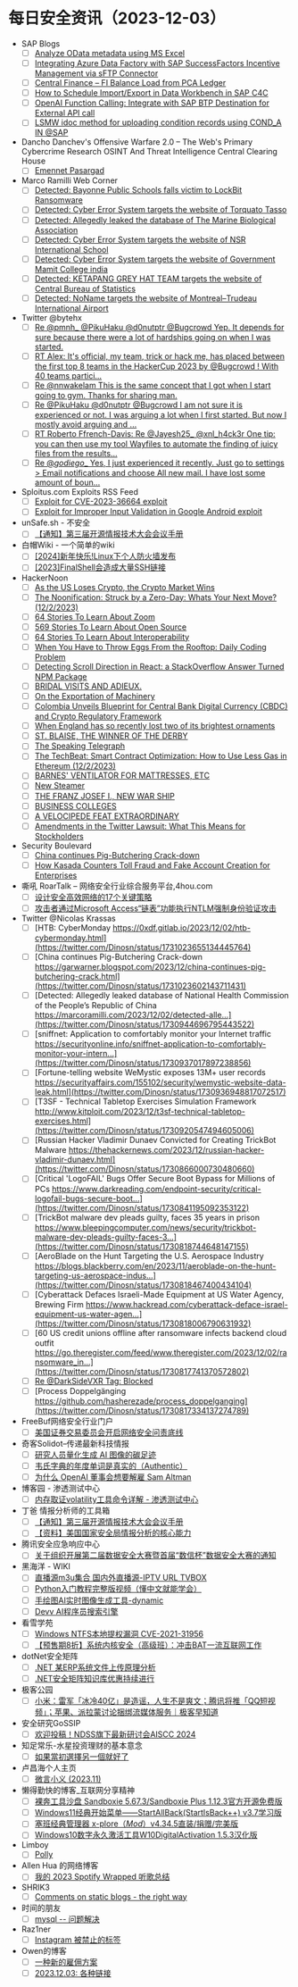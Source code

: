 # 每日安全资讯（2023-12-03）

- SAP Blogs
  - [ ] [Analyze OData metadata using MS Excel](https://blogs.sap.com/2023/12/02/analyze-odata-metadata-using-ms-excel/)
  - [ ] [Integrating Azure Data Factory with SAP SuccessFactors Incentive Management via sFTP Connector](https://blogs.sap.com/2023/12/02/integrating-azure-data-factory-with-sap-successfactors-incentive-management-via-sftp-connector/)
  - [ ] [Central Finance – FI Balance Load from PCA Ledger](https://blogs.sap.com/2023/12/02/central-finance-fi-balance-load-from-pca-ledger/)
  - [ ] [How to Schedule Import/Export in Data Workbench in SAP C4C](https://blogs.sap.com/2023/12/02/how-to-schedule-import-export-in-data-workbench-in-sap-c4c/)
  - [ ] [OpenAI Function Calling: Integrate with SAP BTP Destination for External API call](https://blogs.sap.com/2023/12/02/openai-function-calling-integrate-with-sap-btp-destination-for-external-api-call/)
  - [ ] [LSMW idoc method for uploading condition records using COND_A IN @SAP](https://blogs.sap.com/2023/12/02/lsmw-idoc-method-for-uploading-condition-records-using-cond_a-in-sap/)
- Dancho Danchev's Offensive Warfare 2.0 – The Web's Primary Cybercrime Research OSINT And Threat Intelligence Central Clearing House
  - [ ] [Emennet Pasargad](https://feedpress.me/link/23736/16479904/emennet-pasargad)
- Marco Ramilli Web Corner
  - [ ] [Detected: Bayonne Public Schools falls victim to LockBit Ransomware](https://marcoramilli.com/2023/12/02/detected-bayonne-public-schools-falls-victim-to-lockbit-ransomware/)
  - [ ] [Detected: Cyber Error System targets the website of Torquato Tasso](https://marcoramilli.com/2023/12/02/detected-cyber-error-system-targets-the-website-of-torquato-tasso/)
  - [ ] [Detected: Allegedly leaked the database of The Marine Biological Association](https://marcoramilli.com/2023/12/02/detected-allegedly-leaked-the-database-of-the-marine-biological-association/)
  - [ ] [Detected: Cyber Error System targets the website of NSR International School](https://marcoramilli.com/2023/12/02/detected-cyber-error-system-targets-the-website-of-nsr-international-school/)
  - [ ] [Detected: Cyber Error System targets the website of Government Mamit College india](https://marcoramilli.com/2023/12/02/detected-cyber-error-system-targets-the-website-of-government-mamit-college-india/)
  - [ ] [Detected: KETAPANG GREY HAT TEAM targets the website of Central Bureau of Statistics](https://marcoramilli.com/2023/12/02/detected-ketapang-grey-hat-team-targets-the-website-of-central-bureau-of-statistics/)
  - [ ] [Detected: NoName targets the website of Montreal–Trudeau International Airport](https://marcoramilli.com/2023/12/02/detected-noname-targets-the-website-of-montreal-trudeau-international-airport/)
- Twitter @bytehx
  - [ ] [Re @pmnh_ @PikuHaku @d0nutptr @Bugcrowd Yep. It depends for sure because there were a lot of hardships going on when I was started.](https://twitter.com/bytehx343/status/1730702383792132355)
  - [ ] [RT Alex: It's official, my team, trick or hack me, has placed between the first top 8 teams in the HackerCup 2023 by @Bugcrowd ! With 40 teams partici...](https://twitter.com/alex_vec/status/1730982117725577242)
  - [ ] [Re @nnwakelam This is the same concept that I got when I start going to gym. Thanks for sharing man.](https://twitter.com/bytehx343/status/1730916389936824439)
  - [ ] [Re @PikuHaku @d0nutptr @Bugcrowd I am not sure it is experienced or not. I was arguing a lot when I first started. But now I mostly avoid arguing and ...](https://twitter.com/bytehx343/status/1730702383792132355)
  - [ ] [RT Roberto Ffrench-Davis: Re @Jayesh25_ @xnl_h4ck3r One tip: you can then use my tool Wayfiles to automate the finding of juicy files from the results...](https://twitter.com/LihaftSec/status/1730867989518389290)
  - [ ] [Re @_godiego__ Yes, I just experienced it recently. Just go to settings > Email notifications and choose All new mail. I have lost some amount of boun...](https://twitter.com/bytehx343/status/1730748530845692149)
- Sploitus.com Exploits RSS Feed
  - [ ] [Exploit for CVE-2023-36664 exploit](https://sploitus.com/exploit?id=E44D0478-8706-53E0-927F-0996E258EEE6&utm_source=rss&utm_medium=rss)
  - [ ] [Exploit for Improper Input Validation in Google Android exploit](https://sploitus.com/exploit?id=CB6DA7EC-FD73-5271-B2D1-94DC830781BA&utm_source=rss&utm_medium=rss)
- unSafe.sh - 不安全
  - [ ] [【通知】第三届开源情报技术大会会议手册](https://buaq.net/go-202932.html)
- 白帽Wiki - 一个简单的wiki
  - [ ] [[2024]新年快乐!Linux下个人防火墙发布](https://key08.com/index.php/2023/12/03/1818.html)
  - [ ] [[2023]FinalShell会造成大量SSH链接](https://key08.com/index.php/2023/12/03/1817.html)
- HackerNoon
  - [ ] [As the US Loses Crypto, the Crypto Market Wins](https://hackernoon.com/as-the-us-loses-crypto-the-crypto-market-wins?source=rss)
  - [ ] [The Noonification: Struck by a Zero-Day: Whats Your Next Move? (12/2/2023)](https://hackernoon.com/12-2-2023-noonification?source=rss)
  - [ ] [64 Stories To Learn About Zoom](https://hackernoon.com/64-stories-to-learn-about-zoom?source=rss)
  - [ ] [569 Stories To Learn About Open Source](https://hackernoon.com/569-stories-to-learn-about-open-source?source=rss)
  - [ ] [64 Stories To Learn About Interoperability](https://hackernoon.com/64-stories-to-learn-about-interoperability?source=rss)
  - [ ] [When You Have to Throw Eggs From the Rooftop: Daily Coding Problem](https://hackernoon.com/when-you-have-to-throw-eggs-from-the-rooftop-daily-coding-problem?source=rss)
  - [ ] [Detecting Scroll Direction in React: a StackOverflow Answer Turned NPM Package](https://hackernoon.com/detecting-scroll-direction-in-react-a-stackoverflow-answer-turned-npm-package?source=rss)
  - [ ] [BRIDAL VISITS AND ADIEUX.](https://hackernoon.com/bridal-visits-and-adieux?source=rss)
  - [ ] [On the Exportation of Machinery](https://hackernoon.com/on-the-exportation-of-machinery?source=rss)
  - [ ] [Colombia Unveils Blueprint for Central Bank Digital Currency (CBDC) and Crypto Regulatory Framework](https://hackernoon.com/colombia-unveils-blueprint-for-central-bank-digital-currency-cbdc-and-crypto-regulatory-framework?source=rss)
  - [ ] [When England has so recently lost two of its brightest ornaments](https://hackernoon.com/when-england-has-so-recently-lost-two-of-its-brightest-ornaments?source=rss)
  - [ ] [ST. BLAISE, THE WINNER OF THE DERBY](https://hackernoon.com/st-blaise-the-winner-of-the-derby?source=rss)
  - [ ] [The Speaking Telegraph](https://hackernoon.com/the-speaking-telegraph?source=rss)
  - [ ] [The TechBeat: Smart Contract Optimization: How to Use Less Gas in Ethereum (12/2/2023)](https://hackernoon.com/12-2-2023-techbeat?source=rss)
  - [ ] [BARNES' VENTILATOR FOR MATTRESSES, ETC](https://hackernoon.com/barnes-ventilator-for-mattresses-etc?source=rss)
  - [ ] [New Steamer](https://hackernoon.com/new-steamer?source=rss)
  - [ ] [THE FRANZ JOSEF I., NEW WAR SHIP](https://hackernoon.com/the-franz-josef-i-new-war-ship?source=rss)
  - [ ] [BUSINESS COLLEGES](https://hackernoon.com/business-colleges?source=rss)
  - [ ] [A VELOCIPEDE FEAT EXTRAORDINARY](https://hackernoon.com/a-velocipede-feat-extraordinary?source=rss)
  - [ ] [Amendments in the Twitter Lawsuit: What This Means for Stockholders](https://hackernoon.com/amendments-in-the-twitter-lawsuit-what-this-means-for-stockholders?source=rss)
- Security Boulevard
  - [ ] [China continues Pig-Butchering Crack-down](https://securityboulevard.com/2023/12/china-continues-pig-butchering-crack-down/)
  - [ ] [How Kasada Counters Toll Fraud and Fake Account Creation for Enterprises](https://securityboulevard.com/2023/12/how-kasada-counters-toll-fraud-and-fake-account-creation-for-enterprises/)
- 嘶吼 RoarTalk – 网络安全行业综合服务平台,4hou.com
  - [ ] [设计安全高效网络的17个关键策略](https://www.4hou.com/posts/NKAK)
  - [ ] [攻击者通过Microsoft Access“链表”功能执行NTLM强制身份验证攻击](https://www.4hou.com/posts/V2q5)
- Twitter @Nicolas Krassas
  - [ ] [HTB: CyberMonday https://0xdf.gitlab.io/2023/12/02/htb-cybermonday.html](https://twitter.com/Dinosn/status/1731023655134445764)
  - [ ] [China continues Pig-Butchering Crack-down https://garwarner.blogspot.com/2023/12/china-continues-pig-butchering-crack.html](https://twitter.com/Dinosn/status/1731023602143711431)
  - [ ] [Detected: Allegedly leaked database of National Health Commission of the People’s Republic of China https://marcoramilli.com/2023/12/02/detected-alle...](https://twitter.com/Dinosn/status/1730944696795443522)
  - [ ] [sniffnet: Application to comfortably monitor your Internet traffic https://securityonline.info/sniffnet-application-to-comfortably-monitor-your-intern...](https://twitter.com/Dinosn/status/1730937017897238856)
  - [ ] [Fortune-telling website WeMystic exposes 13M+ user records https://securityaffairs.com/155102/security/wemystic-website-data-leak.html](https://twitter.com/Dinosn/status/1730936948817072517)
  - [ ] [T3SF - Technical Tabletop Exercises Simulation Framework http://www.kitploit.com/2023/12/t3sf-technical-tabletop-exercises.html](https://twitter.com/Dinosn/status/1730920547494605006)
  - [ ] [Russian Hacker Vladimir Dunaev Convicted for Creating TrickBot Malware https://thehackernews.com/2023/12/russian-hacker-vladimir-dunaev.html](https://twitter.com/Dinosn/status/1730866000730480660)
  - [ ] [Critical 'LogoFAIL' Bugs Offer Secure Boot Bypass for Millions of PCs https://www.darkreading.com/endpoint-security/critical-logofail-bugs-secure-boot...](https://twitter.com/Dinosn/status/1730841195092353122)
  - [ ] [TrickBot malware dev pleads guilty, faces 35 years in prison https://www.bleepingcomputer.com/news/security/trickbot-malware-dev-pleads-guilty-faces-3...](https://twitter.com/Dinosn/status/1730818744648147155)
  - [ ] [AeroBlade on the Hunt Targeting the U.S. Aerospace Industry https://blogs.blackberry.com/en/2023/11/aeroblade-on-the-hunt-targeting-us-aerospace-indus...](https://twitter.com/Dinosn/status/1730818467400434104)
  - [ ] [Cyberattack Defaces Israeli-Made Equipment at US Water Agency, Brewing Firm https://www.hackread.com/cyberattack-deface-israel-equipment-us-water-agen...](https://twitter.com/Dinosn/status/1730818006790631932)
  - [ ] [60 US credit unions offline after ransomware infects backend cloud outfit https://go.theregister.com/feed/www.theregister.com/2023/12/02/ransomware_in...](https://twitter.com/Dinosn/status/1730817741370572802)
  - [ ] [Re @DarkSideVXR Tag: Blocked](https://twitter.com/Dinosn/status/1730633505447530731)
  - [ ] [Process Doppelgänging https://github.com/hasherezade/process_doppelganging](https://twitter.com/Dinosn/status/1730817334137274789)
- FreeBuf网络安全行业门户
  - [ ] [美国证券交易委员会开启网络安全问责底线](https://www.freebuf.com/news/385501.html)
- 奇客Solidot–传递最新科技情报
  - [ ] [研究人员量化生成 AI 图像的碳足迹](https://www.solidot.org/story?sid=76783)
  - [ ] [韦氏字典的年度单词是真实的（Authentic）](https://www.solidot.org/story?sid=76782)
  - [ ] [为什么 OpenAI 董事会想要解雇 Sam Altman](https://www.solidot.org/story?sid=76781)
- 博客园 - 渗透测试中心
  - [ ] [内存取证volatility工具命令详解 - 渗透测试中心](https://www.cnblogs.com/backlion/p/17871701.html)
- 丁爸 情报分析师的工具箱
  - [ ] [【通知】第三届开源情报技术大会会议手册](https://mp.weixin.qq.com/s?__biz=MzI2MTE0NTE3Mw==&mid=2651140771&idx=1&sn=bddef95e04663995f093af93a14a6665&chksm=f1af4599c6d8cc8f1be2bc3205ecaabaab88d9ec468bfc9df8054abff8855fda83e0b4328f5e&scene=58&subscene=0#rd)
  - [ ] [【资料】美国国家安全局情报分析的核心能力](https://mp.weixin.qq.com/s?__biz=MzI2MTE0NTE3Mw==&mid=2651140771&idx=2&sn=6f6aabfccafa3b042e8309198cb454e4&chksm=f1af4599c6d8cc8ffd09967181653ab88475efd5fb9da9fc7866abc3c3759c4ef9131cfde414&scene=58&subscene=0#rd)
- 腾讯安全应急响应中心
  - [ ] [关于组织开展第二届数据安全大赛暨首届“数信杯”数据安全大赛的通知](https://mp.weixin.qq.com/s?__biz=MjM5NzE1NjA0MQ==&mid=2651206501&idx=1&sn=73b7968967290acbf4dfb9f5625cfd34&chksm=bd2cd6c38a5b5fd5cf0e850f830765ea4834afe44453490cbdd4a20430b0ecd4396bdcbd1f67&scene=58&subscene=0#rd)
- 黑海洋 - WIKI
  - [ ] [直播源m3u集合 国内外直播源-IPTV URL TVBOX](https://blog.upx8.com/3910)
  - [ ] [Python入门教程完整版视频（懂中文就能学会）](https://blog.upx8.com/3909)
  - [ ] [手绘图AI实时图像生成工具-dynamic](https://blog.upx8.com/3908)
  - [ ] [Devv AI程序员搜索引擎](https://blog.upx8.com/3907)
- 看雪学苑
  - [ ] [Windows NTFS本地提权漏洞 CVE-2021-31956](https://mp.weixin.qq.com/s?__biz=MjM5NTc2MDYxMw==&mid=2458530039&idx=1&sn=90a4c14b2f9377c5533544c9df0659dc&chksm=b18d007d86fa896b5ff2bd874b2d569d25a5f2f27cd1b354b0d61bc421947093320dd3ff2ab6&scene=58&subscene=0#rd)
  - [ ] [【预售期8折】系统内核安全（高级班）：冲击BAT一流互联网工作](https://mp.weixin.qq.com/s?__biz=MjM5NTc2MDYxMw==&mid=2458530039&idx=2&sn=a1f069444497ab669dad5cce49f0aab3&chksm=b18d007d86fa896b9c71f80b7399c4173581846b8dac870dc2af138e4bd921a217858b7ab453&scene=58&subscene=0#rd)
- dotNet安全矩阵
  - [ ] [.NET 某ERP系统文件上传原理分析](https://mp.weixin.qq.com/s?__biz=MzUyOTc3NTQ5MA==&mid=2247489577&idx=1&sn=52190c7c4ede7219394a113899ecfbc8&chksm=fa5ab6c4cd2d3fd223b1513e87cabe38bcba0c85ef60fb40c0833f59c94e8f9487fd5d413112&scene=58&subscene=0#rd)
  - [ ] [.NET安全矩阵知识库优惠持续进行](https://mp.weixin.qq.com/s?__biz=MzUyOTc3NTQ5MA==&mid=2247489577&idx=2&sn=c1fe8e686c058dd09c0b6f174d250953&chksm=fa5ab6c4cd2d3fd253c4a390b4f9b3d984cc76b187d72079528f4c8e3b19c77ac61e205e3ddd&scene=58&subscene=0#rd)
- 极客公园
  - [ ] [小米：雷军「冰冷40亿」是造谣，人生不是爽文；腾讯将推「QQ短视频」；苹果、派拉蒙讨论捆绑流媒体服务｜极客早知道](https://mp.weixin.qq.com/s?__biz=MTMwNDMwODQ0MQ==&mid=2653024012&idx=1&sn=4ba4790afa430d795597a1cfcb56602f&chksm=7e5492ba49231bac3d34db379f87ec7761eeea6abaa96203e38977a7acdd34a4df715984a470&scene=58&subscene=0#rd)
- 安全研究GoSSIP
  - [ ] [欢迎投稿！NDSS旗下最新研讨会AISCC 2024](https://mp.weixin.qq.com/s?__biz=Mzg5ODUxMzg0Ng==&mid=2247496827&idx=1&sn=3219808d7554495a54e6f9354e3d882b&chksm=c063daa2f71453b4c92540eb59920b22248d52586d21dc95885575bc757fbc616caffbc561b3&scene=58&subscene=0#rd)
- 知足常乐-水星投资理财的基本意念
  - [ ] [如果當初選擇另一個就好了](http://mercurychong.blogspot.com/2023/12/blog-post.html)
- 卢昌海个人主页
  - [ ] [微言小义 (2023.11)](https://www.changhai.org/articles/miscellaneous/blog/202311.php)
- 懒得勤快的博客_互联网分享精神
  - [ ] [裸奔工具沙盘 Sandboxie 5.67.3/Sandboxie Plus 1.12.3官方开源免费版](https://masuit.com/1476)
  - [ ] [Windows11经典开始菜单——StartAllBack(StartIsBack++) v3.7学习版](https://masuit.com/1751)
  - [ ] [塞班经典管理器 x-plore（*Mod*）v4.34.5直装/捐赠/完美版](https://masuit.com/1489)
  - [ ] [Windows10数字永久激活工具W10DigitalActivation 1.5.3汉化版](https://masuit.com/1259)
- Limboy
  - [ ] [Polly](https://limboy.me/posts/polly/)
- Allen Hua 的网络博客
  - [ ] [我的 2023 Spotify Wrapped 听歌总结](https://hellodk.cn/post/1151)
- SHRIK3
  - [ ] [Comments on static blogs - the right way](https://shrik3.com/comment/)
- 时间的朋友
  - [ ] [mysql -- 问题解决](/posts/2023/12/issue/)
- Raz1ner
  - [ ] [Instagram 被禁止的标签](https://dev-coco.github.io/post/Instagram-Banned-Hashtags/)
- Owen的博客
  - [ ] [一种新的雇佣方案](https://www.owenyoung.com/blog/new-salary/)
  - [ ] [2023.12.03: 各种链接](https://www.owenyoung.com/blog/journals/2023-12-03/)
